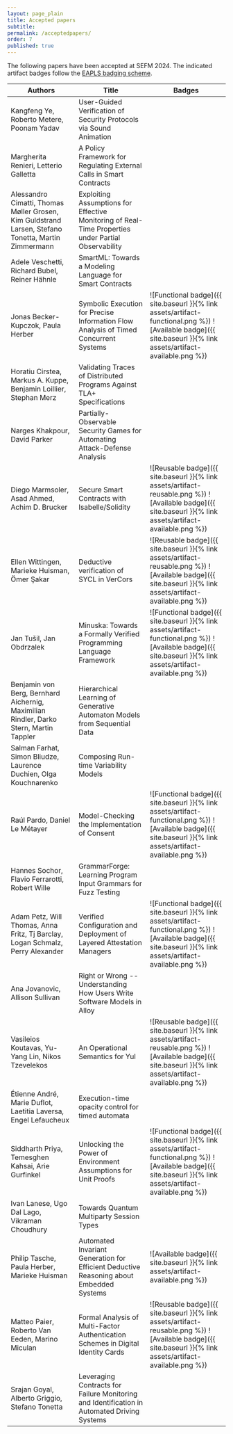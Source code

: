 ```yaml
---
layout: page_plain
title: Accepted papers
subtitle:
permalink: /acceptedpapers/
order: 7
published: true
---
```


<style>
td > img { max-width: 48px } td:last-child { min-width: max-content }
</style>

The following papers have been accepted at SEFM 2024. The indicated artifact badges follow the [EAPLS badging scheme](https://eapls.org/pages/artifact_badges/).

| Authors                 | Title     | Badges |
| ----------------------- | --------- | ------ |
| Kangfeng Ye, Roberto Metere, Poonam Yadav | User-Guided Verification of Security Protocols via Sound Animation |  |
| Margherita Renieri, Letterio Galletta | A Policy Framework for Regulating External Calls in Smart Contracts |  |
| Alessandro Cimatti, Thomas Møller Grosen, Kim Guldstrand Larsen, Stefano Tonetta, Martin Zimmermann | Exploiting Assumptions for Effective Monitoring of Real-Time Properties under Partial Observability | |
| Adele Veschetti, Richard Bubel, Reiner Hähnle | SmartML: Towards a Modeling Language for Smart Contracts |  |
| Jonas Becker-Kupczok, Paula Herber | Symbolic Execution for Precise Information Flow Analysis of Timed Concurrent Systems | ![Functional badge]({{ site.baseurl }}{% link assets/artifact-functional.png %}) ![Available badge]({{ site.baseurl }}{% link assets/artifact-available.png %}) |
| Horatiu Cirstea, Markus A. Kuppe, Benjamin Loillier, Stephan Merz | Validating Traces of Distributed Programs Against TLA+ Specifications | |
| Narges Khakpour, David Parker | Partially-Observable Security Games for Automating Attack-Defense Analysis | |
| Diego Marmsoler, Asad Ahmed, Achim D. Brucker | Secure Smart Contracts with Isabelle/Solidity |  ![Reusable badge]({{ site.baseurl }}{% link assets/artifact-reusable.png %}) ![Available badge]({{ site.baseurl }}{% link assets/artifact-available.png %}) |
| Ellen Wittingen, Marieke Huisman, Ömer Şakar | Deductive verification of SYCL in VerCors | ![Reusable badge]({{ site.baseurl }}{% link assets/artifact-reusable.png %}) ![Available badge]({{ site.baseurl }}{% link assets/artifact-available.png %}) |
| Jan Tušil, Jan Obdrzalek | Minuska: Towards a Formally Verified Programming Language Framework | ![Functional badge]({{ site.baseurl }}{% link assets/artifact-functional.png %}) ![Available badge]({{ site.baseurl }}{% link assets/artifact-available.png %}) |
| Benjamin von Berg, Bernhard Aichernig, Maximilian Rindler, Darko Stern, Martin Tappler | Hierarchical Learning of Generative Automaton Models from Sequential Data | |
| Salman Farhat, Simon Bliudze, Laurence Duchien, Olga Kouchnarenko | Composing Run-time Variability Models | |
| Raúl Pardo, Daniel Le Métayer | Model-Checking the Implementation of Consent |  ![Functional badge]({{ site.baseurl }}{% link assets/artifact-functional.png %}) ![Available badge]({{ site.baseurl }}{% link assets/artifact-available.png %})  |
| Hannes Sochor, Flavio Ferrarotti, Robert Wille | GrammarForge: Learning Program Input Grammars for Fuzz Testing | |
| Adam Petz, Will Thomas, Anna Fritz, Tj Barclay, Logan Schmalz, Perry Alexander | Verified Configuration and Deployment of Layered Attestation Managers |  ![Functional badge]({{ site.baseurl }}{% link assets/artifact-functional.png %}) ![Available badge]({{ site.baseurl }}{% link assets/artifact-available.png %}) |
| Ana Jovanovic, Allison Sullivan | Right or Wrong -- Understanding How Users Write Software Models in Alloy | |
| Vasileios Koutavas, Yu-Yang Lin, Nikos Tzevelekos | An Operational Semantics for Yul | ![Reusable badge]({{ site.baseurl }}{% link assets/artifact-reusable.png %}) ![Available badge]({{ site.baseurl }}{% link assets/artifact-available.png %}) |
| Étienne André, Marie Duflot, Laetitia Laversa, Engel Lefaucheux | Execution-time opacity control for timed automata | |
| Siddharth Priya, Temesghen Kahsai, Arie Gurfinkel | Unlocking the Power of Environment Assumptions for Unit Proofs | ![Functional badge]({{ site.baseurl }}{% link assets/artifact-functional.png %}) ![Available badge]({{ site.baseurl }}{% link assets/artifact-available.png %}) |
| Ivan Lanese, Ugo Dal Lago, Vikraman Choudhury | Towards Quantum Multiparty Session Types | |
| Philip Tasche, Paula Herber, Marieke Huisman | Automated Invariant Generation for Efficient Deductive Reasoning about Embedded Systems |  ![Available badge]({{ site.baseurl }}{% link assets/artifact-available.png %}) |
| Matteo Paier, Roberto Van Eeden, Marino Miculan | Formal Analysis of Multi-Factor Authentication Schemes in Digital Identity Cards | ![Reusable badge]({{ site.baseurl }}{% link assets/artifact-reusable.png %}) ![Available badge]({{ site.baseurl }}{% link assets/artifact-available.png %}) |
| Srajan Goyal, Alberto Griggio, Stefano Tonetta | Leveraging Contracts for Failure Monitoring and Identification in Automated Driving Systems | |

